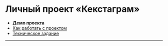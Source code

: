 # Личный проект «Кекстаграм»

* **[Демо проекта](https://v-zdorovcev.github.io/1507737-kekstagram-23/)**
* [Как работать с проектом](Workflow.md)
* [Техническое задание](assignment.md)

---

